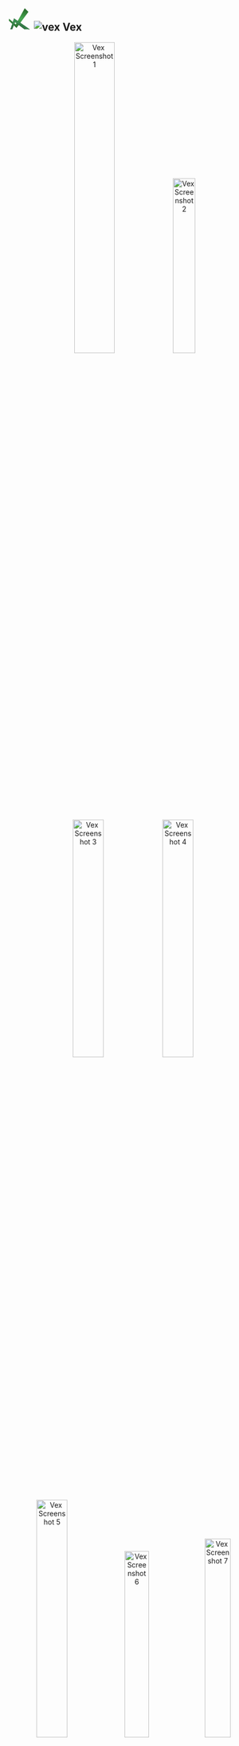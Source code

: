 


# <?xml version="1.0" encoding="UTF-8" standalone="no"?>
<!-- Created with Inkscape (http://www.inkscape.org/) -->

<svg
   width="48"
   height="48"
   viewBox="0 0 48 48"
   version="1.1"
   id="svg1"
   inkscape:version="1.4.2 (f4327f4, 2025-05-13)"
   sodipodi:docname="vex.svg"
   xmlns:inkscape="http://www.inkscape.org/namespaces/inkscape"
   xmlns:sodipodi="http://sodipodi.sourceforge.net/DTD/sodipodi-0.dtd"
   xmlns:xlink="http://www.w3.org/1999/xlink"
   xmlns="http://www.w3.org/2000/svg"
   xmlns:svg="http://www.w3.org/2000/svg">
  <sodipodi:namedview
     id="namedview1"
     pagecolor="#ffffff"
     bordercolor="#000000"
     borderopacity="0.25"
     inkscape:showpageshadow="2"
     inkscape:pageopacity="0.0"
     inkscape:pagecheckerboard="0"
     inkscape:deskcolor="#d1d1d1"
     inkscape:document-units="px"
     inkscape:zoom="12.1875"
     inkscape:cx="22.605128"
     inkscape:cy="21.046154"
     inkscape:window-width="1440"
     inkscape:window-height="829"
     inkscape:window-x="-8"
     inkscape:window-y="-8"
     inkscape:window-maximized="1"
     inkscape:current-layer="layer1" />
  <defs
     id="defs1">
    <linearGradient
       id="linearGradient25"
       inkscape:collect="always">
      <stop
         style="stop-color:#285e36;stop-opacity:1;"
         offset="0"
         id="stop24" />
      <stop
         style="stop-color:#000000;stop-opacity:1;"
         offset="1"
         id="stop25" />
    </linearGradient>
    <linearGradient
       id="swatch23"
       inkscape:swatch="solid">
      <stop
         style="stop-color:#000000;stop-opacity:1;"
         offset="0"
         id="stop23" />
    </linearGradient>
    <linearGradient
       id="linearGradient4"
       inkscape:collect="always">
      <stop
         style="stop-color:#285e36;stop-opacity:1;"
         offset="0"
         id="stop5" />
      <stop
         style="stop-color:#3c8e52;stop-opacity:1;"
         offset="1"
         id="stop6" />
    </linearGradient>
    <linearGradient
       id="linearGradient3"
       inkscape:collect="always">
      <stop
         style="stop-color:#48ab54;stop-opacity:1;"
         offset="0"
         id="stop3" />
      <stop
         style="stop-color:#1f571f;stop-opacity:1;"
         offset="1"
         id="stop4" />
    </linearGradient>
    <radialGradient
       inkscape:collect="always"
       xlink:href="#linearGradient3"
       id="radialGradient4"
       cx="25.451464"
       cy="28.474665"
       fx="25.451464"
       fy="28.474665"
       r="19.405128"
       gradientTransform="matrix(0.08011583,-1.3476455,2.2960784,0.13649893,-40.957585,54.289713)"
       gradientUnits="userSpaceOnUse" />
    <radialGradient
       inkscape:collect="always"
       xlink:href="#linearGradient4"
       id="radialGradient6"
       cx="20.430769"
       cy="49.483841"
       fx="20.430769"
       fy="49.483841"
       r="19.692307"
       gradientTransform="matrix(1.1625001,0.0125,-0.00598084,0.55621785,-3.3522525,14.272103)"
       gradientUnits="userSpaceOnUse" />
    <radialGradient
       inkscape:collect="always"
       xlink:href="#linearGradient25"
       id="radialGradient23"
       gradientUnits="userSpaceOnUse"
       gradientTransform="matrix(1.1625001,0.0125,-0.00598084,0.55621785,-3.3522525,14.272103)"
       cx="13.004607"
       cy="32.833855"
       fx="13.004607"
       fy="32.833855"
       r="19.692307" />
    <filter
       inkscape:collect="always"
       style="color-interpolation-filters:sRGB"
       id="filter25"
       x="-0.018676906"
       y="-0.033576459"
       width="1.0373538"
       height="1.0671529">
      <feGaussianBlur
         inkscape:collect="always"
         stdDeviation="0.30649281"
         id="feGaussianBlur25" />
    </filter>
  </defs>
  <g
     inkscape:label="Layer 1"
     inkscape:groupmode="layer"
     id="layer1">
    <path
       d="M 34.460937,2.7890625 16.410156,35.28125 2.8709736,23.63084 2.6248999,27.650431 17.96881,42.337651 41.845703,10.009766 Z"
       style="fill:url(#radialGradient4);fill-rule:evenodd;stroke-width:99.9;stroke-linecap:round;stroke-linejoin:round;stroke-miterlimit:3.6"
       id="path7"
       sodipodi:nodetypes="ccccccc" />
    <path
       style="fill:url(#radialGradient23);fill-rule:evenodd;stroke-width:99.9;stroke-linecap:round;stroke-linejoin:round;stroke-miterlimit:3.6;filter:url(#filter25)"
       d="M 9.3538462,44.717948 15.097436,30.523077 33.641026,44.717949 44.717948,45.128205 13.046154,23.220513 c 0,0 -4.5128206,13.866666 -5.6615386,17.31282 -1.1487179,3.446154 -2.0512821,4.184617 -2.0512821,4.184617 z"
       id="path23"
       sodipodi:nodetypes="cccccscc" />
    <path
       style="fill:url(#radialGradient6);fill-rule:evenodd;stroke-width:99.9;stroke-linecap:round;stroke-linejoin:round;stroke-miterlimit:3.6"
       d="M 9.3538462,44.717948 15.097436,30.523077 33.641026,44.717949 44.717948,45.128205 13.046154,23.220513 c 0,0 -4.5128206,13.866666 -5.6615386,17.31282 -1.1487179,3.446154 -2.0512821,4.184617 -2.0512821,4.184617 z"
       id="path3"
       sodipodi:nodetypes="cccccscc" />
  </g>
</svg>
![vex](https://github.com/user-attachments/assets/cb79fc75-ed18-491c-ac6a-f146d28da42a)
   Vex
---
<div align="center">
  <img src="https://github.com/user-attachments/assets/ff3216c1-7818-4b69-aab9-f170261a632a" alt="Vex Screenshot 1" width="40%" />
  <img src="https://github.com/user-attachments/assets/54a4b958-a9d4-454d-93bd-76bd14edd845" alt="Vex Screenshot 2" width="30%" />
  <img src="https://github.com/user-attachments/assets/c7986877-23f4-4f09-a67c-780a080e4171" alt="Vex Screenshot 3" width="35%" />
  <img src="https://github.com/user-attachments/assets/cf94841e-2771-4227-ac24-e93f4b9778d9" alt="Vex Screenshot 4" width="35%" />
  <img src="https://github.com/user-attachments/assets/eafdde0c-73de-45f0-b358-c43cbff2b6b2" alt="Vex Screenshot 5" width="35%" />
  <img src="https://github.com/user-attachments/assets/76095a1f-df6e-4974-a3ca-f8b5f8f08019" alt="Vex Screenshot 6" width="31%" />
  <img src="https://github.com/user-attachments/assets/c7ba566c-8321-42cb-9b5b-2a22ddd4d01a" alt="Vex Screenshot 7" width="32%" />
</div>

<div align="center">
  <strong>Vex is a fast, Vim-inspired text editor built with Qt — designed for developers who crave control, clarity, and modular extensibility.</strong>
  <br>
  <sub>Tabbed editing, syntax highlighting, plugin support, theme customization, and more — all built-in.</sub>
  <br><br>
  <img src="https://img.shields.io/github/license/zynomon/vex?style=flat-square" alt="License" />
  <img src="https://img.shields.io/badge/build-stable-brightgreen?style=flat-square" alt="Build Status" />
  <img src="https://img.shields.io/badge/platform-Linux-blue?style=flat-square" alt="Platform" />
</div>

---

<p align="center">
  <img src="https://github.com/zynomon/vex/raw/main/build/vex-demo.gif" alt="Vex demo GIF" width="70%" />
</p>

## 📦 Installation Guide

### 🗃️ Debian Stable (.deb)

Install Vex using the prebuilt `.deb` package:

```bash
wget https://github.com/zynomon/vex/raw/main/build/vex-1.0.0-Linux.deb
sudo apt install ./vex-1.0.0-Linux.deb
```

### 👷 Build from Source

```bash
git clone https://github.com/zynomon/vex.git
cd vex
mkdir build && cd build
cmake ..
make -j$(nproc)
./vex
```

### 🔧 Requirements

- 🧰 **Qt** 5.15+ or Qt 6
- 🛠️ **CMake** 3.16+
- 🧪 **Compiler:** GCC or Clang
- 🐧 **Platform:** Linux (.deb)

> 💡 Tip: Use `-DCMAKE_BUILD_TYPE=Release` for optimized builds.

---

## ✨ Features

- 🧙‍♂️ **Vim Mode** – Modal editing with familiar keybindings (`hjkl`, `x`, `dd`, `:`)
- 🗂️ **Tabbed Interface** – Closable, movable tabs for multitasking
- 🎨 **Syntax Highlighting** – Powered by `QSyntaxHighlighter`
- 🔍 **Find & Replace** – Case-sensitive, whole-word, directional search
- 🔄 **File Watcher** – Auto-reload on external changes
- 🔌 **Plugin System** – Load `.so` plugins via `QPluginLoader`
- 🖌️ **Theme Editor** – Live QSS editing and saving
- 🔤 **Font Customization** – Choose your favorite editor font
- 🔢 **Smart Line Numbers** – Dynamic width, color-coded
- 📍 **Cursor Tracking** – Real-time mode and position updates
- 🔐 **Permission Handling** – Auto-escalation in terminal if access is denied

---

## 🧩 Plugin Development

Extend Vex with modular plugins using a clean interface:

```cpp
class VexPluginInterface {
public:
    virtual ~VexPluginInterface() = default;
    virtual QString name() const = 0;
    virtual void initialize(VexEditor *editor) = 0;
    virtual void cleanup() {}
};
```

- Place plugins in the `plugins/` directory
- Use `QPluginLoader` and `Q_DECLARE_INTERFACE`
- See `plugins/sample_plugin/` for a starter template

---

## 🎨 Theme Customization

- Built-in theme editor tab
- QSS-based styling
- Switch between system styles (Fusion, Breeze, etc.)
- Save and reload themes instantly

---

## 🛠️ Contributing

We welcome clean, modular contributions:

- 🧩 New plugins (UI, syntax, preview)
- 🐞 Bug fixes and performance tweaks
- 🎨 Theme packs and font presets

**Guidelines:**

- Follow the established C++/Qt style
- Keep plugins isolated and well documented
- Submit PRs with descriptive commit messages

---

## 📄 License

Apache-2.0 © [Zynomon](https://github.com/zynomon)

---
